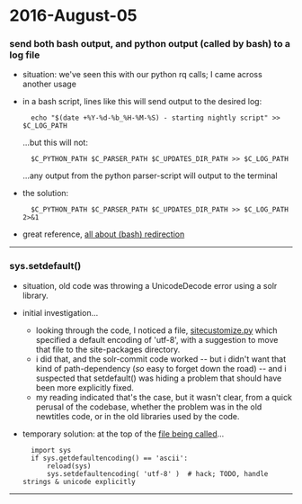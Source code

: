 2016-August-05
==============

### send both bash output, and python output (called by bash) to a log file

- situation: we've seen this with our python rq calls; I came across another usage

- in a bash script, lines like this will send output to the desired log:

        echo "$(date +%Y-%d-%b_%H-%M-%S) - starting nightly script" >> $C_LOG_PATH

    ...but this will not:

        $C_PYTHON_PATH $C_PARSER_PATH $C_UPDATES_DIR_PATH >> $C_LOG_PATH

    ...any output from the python parser-script will output to the terminal

- the solution:

        $C_PYTHON_PATH $C_PARSER_PATH $C_UPDATES_DIR_PATH >> $C_LOG_PATH 2>&1

- great reference, [all about (bash) redirection](http://tldp.org/HOWTO/Bash-Prog-Intro-HOWTO-3.html)

---


### sys.setdefault()

- situation, old code was throwing a UnicodeDecode error using a solr library.

- initial investigation...
    - looking through the code, I noticed a file, [sitecustomize.py](https://github.com/birkin/kochief_titles_project/blob/481e93136ba18ba0ccdee7d01af925c2a355cb6d/kochief/pylib/sitecustomize.py) which specified a default encoding of 'utf-8', with a suggestion to move that file to the site-packages directory.
    - i did that, and the solr-commit code worked -- but i didn't want that kind of path-dependency (_so_ easy to forget down the road) -- and i suspected that setdefault() was hiding a problem that should have been more explicitly fixed.
    - my reading indicated that's the case, but it wasn't clear, from a quick perusal of the codebase, whether the problem was in the old newtitles code, or in the old libraries used by the code.

- temporary solution: at the top of the [file being called](https://github.com/birkin/kochief_titles_project/blob/3d96ce1507c841ddf9aa8db23e10b96cebf9a3ec/kochief/discovery/parsers/brown_marc.py#L3-L6)...

        import sys
        if sys.getdefaultencoding() == 'ascii':
            reload(sys)
            sys.setdefaultencoding( 'utf-8' )  # hack; TODO, handle strings & unicode explicitly

---
